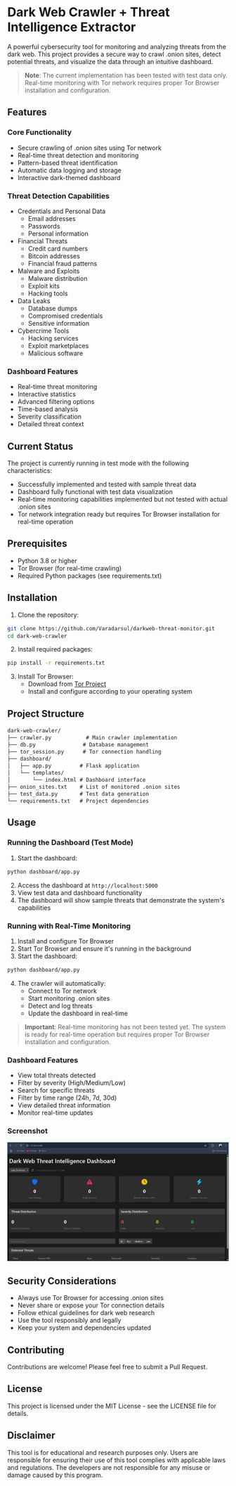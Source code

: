 # Dark Web Crawler + Threat Intelligence Extractor

A powerful cybersecurity tool for monitoring and analyzing threats from the dark web. This project provides a secure way to crawl .onion sites, detect potential threats, and visualize the data through an intuitive dashboard.

> **Note**: The current implementation has been tested with test data only. Real-time monitoring with Tor network requires proper Tor Browser installation and configuration.

## Features

### Core Functionality
- Secure crawling of .onion sites using Tor network
- Real-time threat detection and monitoring
- Pattern-based threat identification
- Automatic data logging and storage
- Interactive dark-themed dashboard

### Threat Detection Capabilities
- Credentials and Personal Data
  - Email addresses
  - Passwords
  - Personal information
- Financial Threats
  - Credit card numbers
  - Bitcoin addresses
  - Financial fraud patterns
- Malware and Exploits
  - Malware distribution
  - Exploit kits
  - Hacking tools
- Data Leaks
  - Database dumps
  - Compromised credentials
  - Sensitive information
- Cybercrime Tools
  - Hacking services
  - Exploit marketplaces
  - Malicious software

### Dashboard Features
- Real-time threat monitoring
- Interactive statistics
- Advanced filtering options
- Time-based analysis
- Severity classification
- Detailed threat context

## Current Status

The project is currently running in test mode with the following characteristics:
- Successfully implemented and tested with sample threat data
- Dashboard fully functional with test data visualization
- Real-time monitoring capabilities implemented but not tested with actual .onion sites
- Tor network integration ready but requires Tor Browser installation for real-time operation

## Prerequisites

- Python 3.8 or higher
- Tor Browser (for real-time crawling)
- Required Python packages (see requirements.txt)

## Installation

1. Clone the repository:
```bash
git clone https://github.com/Varadarsul/darkweb-threat-monitor.git
cd dark-web-crawler
```

2. Install required packages:
```bash
pip install -r requirements.txt
```

3. Install Tor Browser:
   - Download from [Tor Project](https://www.torproject.org/download/)
   - Install and configure according to your operating system

## Project Structure

```
dark-web-crawler/
├── crawler.py           # Main crawler implementation
├── db.py               # Database management
├── tor_session.py      # Tor connection handling
├── dashboard/
│   ├── app.py         # Flask application
│   └── templates/
│       └── index.html # Dashboard interface
├── onion_sites.txt    # List of monitored .onion sites
├── test_data.py       # Test data generation
└── requirements.txt   # Project dependencies
```

## Usage

### Running the Dashboard (Test Mode)
1. Start the dashboard:
```bash
python dashboard/app.py
```
2. Access the dashboard at `http://localhost:5000`
3. View test data and dashboard functionality
4. The dashboard will show sample threats that demonstrate the system's capabilities

### Running with Real-Time Monitoring
1. Install and configure Tor Browser
2. Start Tor Browser and ensure it's running in the background
3. Start the dashboard:
```bash
python dashboard/app.py
```
4. The crawler will automatically:
   - Connect to Tor network
   - Start monitoring .onion sites
   - Detect and log threats
   - Update the dashboard in real-time

> **Important**: Real-time monitoring has not been tested yet. The system is ready for real-time operation but requires proper Tor Browser installation and configuration.

### Dashboard Features
- View total threats detected
- Filter by severity (High/Medium/Low)
- Search for specific threats
- Filter by time range (24h, 7d, 30d)
- View detailed threat information
- Monitor real-time updates

### Screenshot
![Dashboard Preview](https://github.com/Varadarsul/darkweb-threat-monitor/blob/main/Screenshot%202025-05-09%20185122.png?raw=true)

## Security Considerations

- Always use Tor Browser for accessing .onion sites
- Never share or expose your Tor connection details
- Follow ethical guidelines for dark web research
- Use the tool responsibly and legally
- Keep your system and dependencies updated

## Contributing

Contributions are welcome! Please feel free to submit a Pull Request.

## License

This project is licensed under the MIT License - see the LICENSE file for details.

## Disclaimer

This tool is for educational and research purposes only. Users are responsible for ensuring their use of this tool complies with applicable laws and regulations. The developers are not responsible for any misuse or damage caused by this program. 
